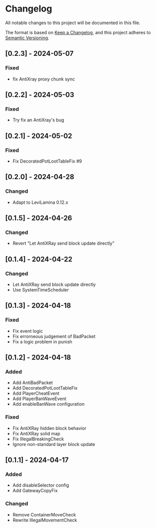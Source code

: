 # Changelog

All notable changes to this project will be documented in this file.

The format is based on [Keep a Changelog](https://keepachangelog.com/en/1.0.0/),
and this project adheres to [Semantic Versioning](https://semver.org/spec/v2.0.0.html).

## [0.2.3] - 2024-05-07

### Fixed

- fix AntiXray proxy chunk sync

## [0.2.2] - 2024-05-03

### Fixed

- Try fix an AntiXray's bug

## [0.2.1] - 2024-05-02

### Fixed

- Fix DecoratedPotLootTableFix #9

## [0.2.0] - 2024-04-28

### Changed

- Adapt to LeviLamina 0.12.x

## [0.1.5] - 2024-04-26

### Changed

- Revert "Let AntiXRay send block update directly"

## [0.1.4] - 2024-04-22

### Changed

- Let AntiXRay send block update directly
- Use SystemTimeScheduler

## [0.1.3] - 2024-04-18

### Fixed

- Fix event logic
- Fix errorneous judgement of BadPacket
- Fix a logic problem in punish

## [0.1.2] - 2024-04-18

### Added

- Add AntiBadPacket
- Add DecoratedPotLootTableFix
- Add PlayerCheatEvent
- Add PlayerBanWaveEvent
- Add enableBanWave configuration

### Fixed

- Fix AntiXRay hidden block behavior
- Fix AntiXRay solid map
- Fix IllegalBreakingCheck
- Ignore non-standard layer block update

## [0.1.1] - 2024-04-17

### Added

- Add disableSelector config
- Add GatewayCopyFix

### Changed

- Remove ContainerMoveCheck
- Rewrite IllegalMovementCheck
